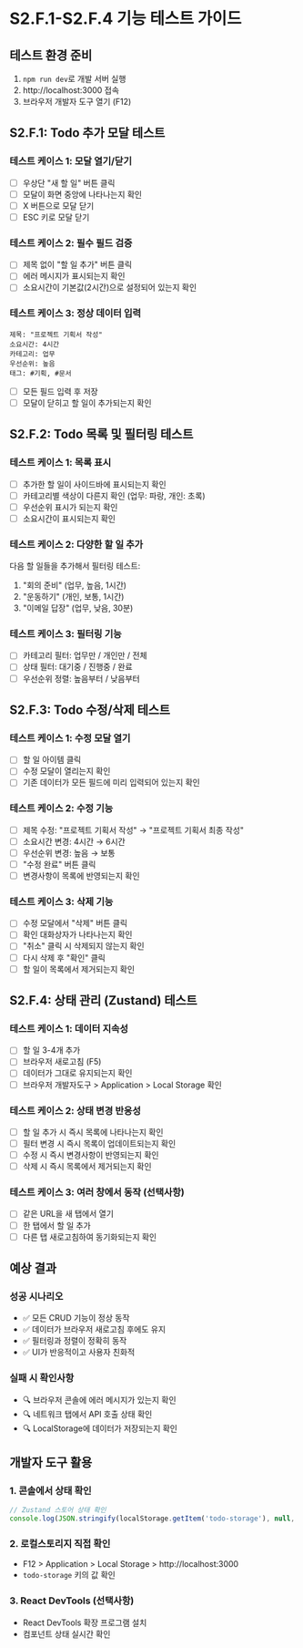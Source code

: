 # S2.F.1-S2.F.4 기능 테스트 가이드

## 테스트 환경 준비
1. `npm run dev`로 개발 서버 실행
2. http://localhost:3000 접속
3. 브라우저 개발자 도구 열기 (F12)

## S2.F.1: Todo 추가 모달 테스트

### 테스트 케이스 1: 모달 열기/닫기
- [ ] 우상단 "새 할 일" 버튼 클릭
- [ ] 모달이 화면 중앙에 나타나는지 확인
- [ ] X 버튼으로 모달 닫기
- [ ] ESC 키로 모달 닫기

### 테스트 케이스 2: 필수 필드 검증
- [ ] 제목 없이 "할 일 추가" 버튼 클릭
- [ ] 에러 메시지가 표시되는지 확인
- [ ] 소요시간이 기본값(2시간)으로 설정되어 있는지 확인

### 테스트 케이스 3: 정상 데이터 입력
```
제목: "프로젝트 기획서 작성"
소요시간: 4시간
카테고리: 업무
우선순위: 높음
태그: #기획, #문서
```
- [ ] 모든 필드 입력 후 저장
- [ ] 모달이 닫히고 할 일이 추가되는지 확인

## S2.F.2: Todo 목록 및 필터링 테스트

### 테스트 케이스 1: 목록 표시
- [ ] 추가한 할 일이 사이드바에 표시되는지 확인
- [ ] 카테고리별 색상이 다른지 확인 (업무: 파랑, 개인: 초록)
- [ ] 우선순위 표시가 되는지 확인
- [ ] 소요시간이 표시되는지 확인

### 테스트 케이스 2: 다양한 할 일 추가
다음 할 일들을 추가해서 필터링 테스트:
1. "회의 준비" (업무, 높음, 1시간)
2. "운동하기" (개인, 보통, 1시간)
3. "이메일 답장" (업무, 낮음, 30분)

### 테스트 케이스 3: 필터링 기능
- [ ] 카테고리 필터: 업무만 / 개인만 / 전체
- [ ] 상태 필터: 대기중 / 진행중 / 완료
- [ ] 우선순위 정렬: 높음부터 / 낮음부터

## S2.F.3: Todo 수정/삭제 테스트

### 테스트 케이스 1: 수정 모달 열기
- [ ] 할 일 아이템 클릭
- [ ] 수정 모달이 열리는지 확인
- [ ] 기존 데이터가 모든 필드에 미리 입력되어 있는지 확인

### 테스트 케이스 2: 수정 기능
- [ ] 제목 수정: "프로젝트 기획서 작성" → "프로젝트 기획서 최종 작성"
- [ ] 소요시간 변경: 4시간 → 6시간
- [ ] 우선순위 변경: 높음 → 보통
- [ ] "수정 완료" 버튼 클릭
- [ ] 변경사항이 목록에 반영되는지 확인

### 테스트 케이스 3: 삭제 기능
- [ ] 수정 모달에서 "삭제" 버튼 클릭
- [ ] 확인 대화상자가 나타나는지 확인
- [ ] "취소" 클릭 시 삭제되지 않는지 확인
- [ ] 다시 삭제 후 "확인" 클릭
- [ ] 할 일이 목록에서 제거되는지 확인

## S2.F.4: 상태 관리 (Zustand) 테스트

### 테스트 케이스 1: 데이터 지속성
- [ ] 할 일 3-4개 추가
- [ ] 브라우저 새로고침 (F5)
- [ ] 데이터가 그대로 유지되는지 확인
- [ ] 브라우저 개발자도구 > Application > Local Storage 확인

### 테스트 케이스 2: 상태 변경 반응성
- [ ] 할 일 추가 시 즉시 목록에 나타나는지 확인
- [ ] 필터 변경 시 즉시 목록이 업데이트되는지 확인
- [ ] 수정 시 즉시 변경사항이 반영되는지 확인
- [ ] 삭제 시 즉시 목록에서 제거되는지 확인

### 테스트 케이스 3: 여러 창에서 동작 (선택사항)
- [ ] 같은 URL을 새 탭에서 열기
- [ ] 한 탭에서 할 일 추가
- [ ] 다른 탭 새로고침하여 동기화되는지 확인

## 예상 결과

### 성공 시나리오
- ✅ 모든 CRUD 기능이 정상 동작
- ✅ 데이터가 브라우저 새로고침 후에도 유지
- ✅ 필터링과 정렬이 정확히 동작
- ✅ UI가 반응적이고 사용자 친화적

### 실패 시 확인사항
- 🔍 브라우저 콘솔에 에러 메시지가 있는지 확인
- 🔍 네트워크 탭에서 API 호출 상태 확인
- 🔍 LocalStorage에 데이터가 저장되는지 확인

## 개발자 도구 활용

### 1. 콘솔에서 상태 확인
```javascript
// Zustand 스토어 상태 확인
console.log(JSON.stringify(localStorage.getItem('todo-storage'), null, 2));
```

### 2. 로컬스토리지 직접 확인
- F12 > Application > Local Storage > http://localhost:3000
- `todo-storage` 키의 값 확인

### 3. React DevTools (선택사항)
- React DevTools 확장 프로그램 설치
- 컴포넌트 상태 실시간 확인